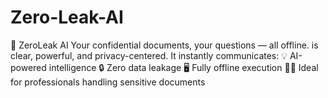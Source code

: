 # Zero-Leak-AI
🧠 ZeroLeak AI Your confidential documents, your questions — all offline.  is clear, powerful, and privacy-centered. It instantly communicates:  💡 AI-powered intelligence  🔒 Zero data leakage  🖥️ Fully offline execution  🧑‍💼 Ideal for professionals handling sensitive documents
